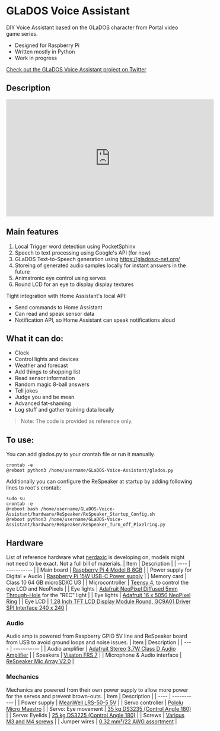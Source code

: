 # GLaDOS Voice Assistant
DIY Voice Assistant based on the GLaDOS character from Portal video game series.

* Designed for Raspberry Pi
* Written mostly in Python
* Work in progress

[Check out the GLaDOS Voice Assistant project on Twitter](https://twitter.com/search?q=(%23glados)%20(from%3Anerdaxic)&src=typed_query)

## Description
<iframe width="560" height="315" src="https://www.youtube.com/embed/Y3h5tKWqf-w" title="YouTube video player" frameborder="0" allow="accelerometer; autoplay; clipboard-write; encrypted-media; gyroscope; picture-in-picture" allowfullscreen></iframe>

## Main features
1. Local Trigger word detection using PocketSphinx
2. Speech to text processing using Google's API (for now)
3. GLaDOS Text-to-Speech generation using https://glados.c-net.org/
4. Storeing of generated audio samples locally for instant answers in the future
5. Animatronic eye control using servos
5. Round LCD for an eye to display display textures

Tight integration with Home Assistant's local API:
* Send commands to Home Assistant
* Can read and speak sensor data
* Notification API, so Home Assistant can speak notifications aloud

## What it can do:
* Clock
* Control lights and devices
* Weather and forecast
* Add things to shopping list
* Read sensor information
* Random magic 8-ball answers
* Tell jokes
* Judge you and be mean
* Advanced fat-shaming
* Log stuff and gather training data locally


> Note: The code is provided as reference only.

## To use:
You can add glados.py to your crontab file or run it manually.
``` 
crontab -e
@reboot python3 /home/username/GLaDOS-Voice-Assistant/glados.py
``` 
Additionally you can configure the ReSpeaker at startup by adding following lines to root's crontab:
``` 
sudo su
crontab -e
@reboot bash /home/username/GLaDOS-Voice-Assistant/hardware/ReSpeaker/ReSpeaker_Startup_Config.sh
@reboot python3 /home/username/GLaDOS-Voice-Assistant/hardware/ReSpeaker/ReSpeaker_Turn_off_Pixelring.py
``` 

## Hardware
List of reference hardware what [nerdaxic](https://github.com/nerdaxic/) is developing on, models might not need to be exact. 
Not a full bill of materials.
| Item | Description |
| ---- | ----------- |
| Main board | [Raspberry Pi 4 Model B 8GB](https://www.raspberrypi.org/products/raspberry-pi-4-model-b/) |
| Power supply for Digital + Audio | [Raspberry Pi 15W USB-C Power supply](https://www.raspberrypi.org/products/type-c-power-supply/) |
| Memory card | Class 10 64 GB microSDXC U3 |
| Microcontroller | [Teensy 4](https://www.pjrc.com/store/teensy40.html), to control the eye LCD and NeoPixels |
| Eye lights | [Adafruit NeoPixel Diffused 5mm Through-Hole](https://www.adafruit.com/product/1938) for the "REC" light |
| Eye lights  | [Adafruit 16 x 5050 NeoPixel Ring](https://www.adafruit.com/product/1463) |
| Eye LCD | [1.28 Inch TFT LCD Display Module Round, GC9A01 Driver SPI Interface 240 x 240](https://www.amazon.de/gp/product/B08G8MVCCZ/) |
### Audio
Audio amp is powered from Raspberry GPIO 5V line and ReSpeaker board from USB to avoid ground loops and noise issues.
| Item | Description |
| ---- | ----------- |
| Audio amplifier | [Adafruit Stereo 3.7W Class D Audio Amplifier](https://www.adafruit.com/product/987) |
| Speakers | [Visaton FRS 7](https://www.amazon.de/gp/product/B0056BQAFC/) |
| Microphone & Audio interface | [ReSpeaker Mic Array V2.0](https://www.seeedstudio.com/ReSpeaker-Mic-Array-v2-0.html) |
### Mechanics
Mechanics are powered from their own power supply to allow more power for the servos and prevent brown-outs.
| Item | Description |
| ---- | ----------- |
| Power supply | [MeanWell LRS-50-5 5V](https://www.amazon.de/gp/product/B00MWQDH00/) |
| Servo controller | [Pololu Micro Maestro](https://www.pololu.com/product/1350/) |
| Servo: Eye movement | [35 kg DS3235 (Control Angle 180)](https://www.amazon.de/gp/product/B07T725ZV5/) |
| Servo: Eyelids | [25 kg DS3225 (Control Angle 180)](https://www.amazon.de/gp/product/B08BZNSLQF/) |
| Screws | [Various M3 and M4 screws](https://www.amazon.de/gp/product/B073SS7D8J/) |
| Jumper wires | [0.32 mm²/22 AWG assortment](https://www.amazon.de/gp/product/B07TV5VXZ2/) |